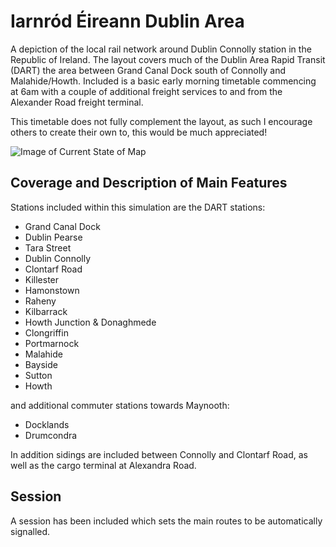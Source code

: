 # Iarnród Éireann Dublin Area

A depiction of the local rail network around Dublin Connolly station in the Republic of Ireland. The layout covers much of the Dublin Area Rapid Transit (DART) the area between Grand Canal Dock south of Connolly and Malahide/Howth. Included is a basic early morning timetable commencing at 6am with a couple of additional freight services to and from the Alexander Road freight terminal.

This timetable does not fully complement the layout, as such I encourage others to create their own to, this would be much appreciated!

![Image of Current State of Map](Images/IRE_Dublin_Area.bmp)

## Coverage and Description of Main Features

Stations included within this simulation are the DART stations:

- Grand Canal Dock
- Dublin Pearse
- Tara Street
- Dublin Connolly
- Clontarf Road
- Killester
- Hamonstown
- Raheny
- Kilbarrack
- Howth Junction & Donaghmede
- Clongriffin
- Portmarnock
- Malahide
- Bayside
- Sutton
- Howth

and additional commuter stations towards Maynooth:

- Docklands
- Drumcondra

In addition sidings are included between Connolly and Clontarf Road, as well as the cargo terminal at Alexandra Road.

## Session

A session has been included which sets the main routes to be automatically signalled.
